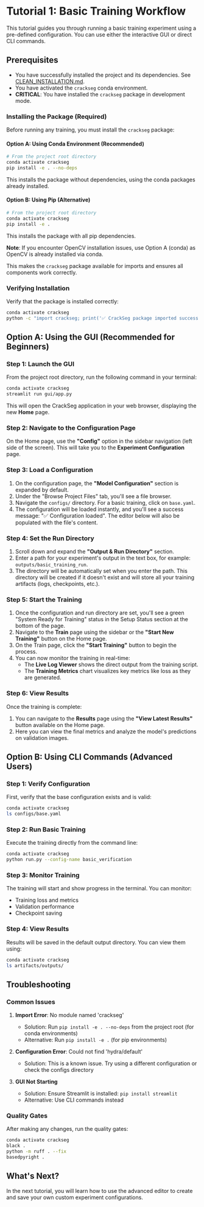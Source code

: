 # Tutorial 1: Basic Training Workflow

This tutorial guides you through running a basic training experiment using a
pre-defined configuration. You can use either the interactive GUI or direct CLI commands.

## Prerequisites

- You have successfully installed the project and its dependencies. See
  [CLEAN_INSTALLATION.md](../../guides/CLEAN_INSTALLATION.md).
- You have activated the `crackseg` conda environment.
- **CRITICAL**: You have installed the `crackseg` package in development mode.

### Installing the Package (Required)

Before running any training, you must install the `crackseg` package:

#### Option A: Using Conda Environment (Recommended)

```bash
# From the project root directory
conda activate crackseg
pip install -e . --no-deps
```

This installs the package without dependencies, using the conda packages already installed.

#### Option B: Using Pip (Alternative)

```bash
# From the project root directory
conda activate crackseg
pip install -e .
```

This installs the package with all pip dependencies.

**Note**: If you encounter OpenCV installation issues, use Option A (conda) as OpenCV is already
installed via conda.

This makes the `crackseg` package available for imports and ensures all components work correctly.

### Verifying Installation

Verify that the package is installed correctly:

```bash
conda activate crackseg
python -c "import crackseg; print('✅ CrackSeg package imported successfully')"
```

## Option A: Using the GUI (Recommended for Beginners)

### Step 1: Launch the GUI

From the project root directory, run the following command in your terminal:

```bash
conda activate crackseg
streamlit run gui/app.py
```

This will open the CrackSeg application in your web browser, displaying the new
**Home** page.

### Step 2: Navigate to the Configuration Page

On the Home page, use the **"Config"** option in the sidebar navigation (left side of the screen).
This will take you to the **Experiment Configuration** page.

### Step 3: Load a Configuration

1. On the configuration page, the **"Model Configuration"** section is
    expanded by default.
2. Under the "Browse Project Files" tab, you'll see a file browser.
3. Navigate the `configs/` directory. For a basic training, click on
    `base.yaml`.
4. The configuration will be loaded instantly, and you'll see a success
    message: "✅ Configuration loaded". The editor below will also be
    populated with the file's content.

### Step 4: Set the Run Directory

1. Scroll down and expand the **"Output & Run Directory"** section.
2. Enter a path for your experiment's output in the text box, for example:
    `outputs/basic_training_run`.
3. The directory will be automatically set when you enter the path. This directory
    will be created if it doesn't exist and will store all your training artifacts
    (logs, checkpoints, etc.).

### Step 5: Start the Training

1. Once the configuration and run directory are set, you'll see a green "System Ready for Training"
    status in the Setup Status section at the bottom of the page.
2. Navigate to the **Train** page using the sidebar or the **"Start New Training"** button
    on the Home page.
3. On the Train page, click the **"Start Training"** button to begin the process.
4. You can now monitor the training in real-time:
    - The **Live Log Viewer** shows the direct output from the training
      script.
    - The **Training Metrics** chart visualizes key metrics like loss as
      they are generated.

### Step 6: View Results

Once the training is complete:

1. You can navigate to the **Results** page using the **"View Latest Results"**
    button available on the Home page.
2. Here you can view the final metrics and analyze the model's predictions on
    validation images.

## Option B: Using CLI Commands (Advanced Users)

### Step 1: Verify Configuration

First, verify that the base configuration exists and is valid:

```bash
conda activate crackseg
ls configs/base.yaml
```

### Step 2: Run Basic Training

Execute the training directly from the command line:

```bash
conda activate crackseg
python run.py --config-name basic_verification
```

### Step 3: Monitor Training

The training will start and show progress in the terminal. You can monitor:

- Training loss and metrics
- Validation performance
- Checkpoint saving

### Step 4: View Results

Results will be saved in the default output directory. You can view them using:

```bash
conda activate crackseg
ls artifacts/outputs/
```

## Troubleshooting

### Common Issues

1. **Import Error**: No module named 'crackseg'

    - Solution: Run `pip install -e . --no-deps` from the project root (for conda environments)
    - Alternative: Run `pip install -e .` (for pip environments)

2. **Configuration Error**: Could not find 'hydra/default'

    - Solution: This is a known issue. Try using a different configuration or check the configs directory

3. **GUI Not Starting**

    - Solution: Ensure Streamlit is installed: `pip install streamlit`
    - Alternative: Use CLI commands instead

### Quality Gates

After making any changes, run the quality gates:

```bash
conda activate crackseg
black .
python -m ruff . --fix
basedpyright .
```

## What's Next?

In the next tutorial, you will learn how to use the advanced editor to create
and save your own custom experiment configurations.

